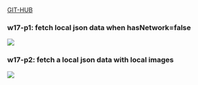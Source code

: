 [GIT-HUB](https://github.com/tsuyosoudesu/JavaScripts.git)

### w17-p1: fetch local json data when hasNetwork=false

![](https://i.imgur.com/bl13Xk2.jpg)

### w17-p2: fetch a local json data with local images

![](https://i.imgur.com/x7lpnsD.jpg)

